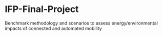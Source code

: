 # IFP-Final-Project
Benchmark methodology and scenarios to assess energy/environmental impacts of connected and automated mobility
